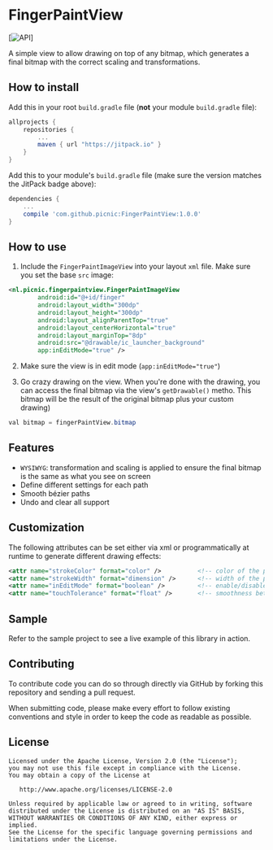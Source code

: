 # FingerPaintView
[![API](https://img.shields.io/badge/API-21%2B-brightgreen.svg?style=flat)]

A simple view to allow drawing on top of any bitmap, which generates a final bitmap with the correct scaling and transformations.   

## How to install

Add this in your root `build.gradle` file (**not** your module `build.gradle` file):

```gradle
allprojects {
	repositories {
		...
		maven { url "https://jitpack.io" }
	}
}
```

Add this to your module's `build.gradle` file (make sure the version matches the JitPack badge above):

```gradle
dependencies {
	...
	compile 'com.github.picnic:FingerPaintView:1.0.0'
}
```

## How to use

1. Include the `FingerPaintImageView` into your layout `xml` file. Make sure you set the base `src` image:

```xml
<nl.picnic.fingerpaintview.FingerPaintImageView
        android:id="@+id/finger"
        android:layout_width="300dp"
        android:layout_height="300dp"
        android:layout_alignParentTop="true"
        android:layout_centerHorizontal="true"
        android:layout_marginTop="8dp"
        android:src="@drawable/ic_launcher_background"
        app:inEditMode="true" />
```

2. Make sure the view is in edit mode (`app:inEditMode="true"`)

3. Go crazy drawing on the view. When you're done with the drawing, you can access the final bitmap
via the view's `getDrawable()` metho. This bitmap will be the result of the original bitmap plus your custom drawing) 
```java
val bitmap = fingerPaintView.bitmap
```

## Features
* `WYSIWYG`: transformation and scaling is applied to ensure the final bitmap is the same as what you see on screen
* Define different settings for each path
* Smooth bézier paths
* Undo and clear all support

## Customization
The following attributes can be set either via xml or programmatically at runtime to generate different drawing effects:

```xml
<attr name="strokeColor" format="color" />          <!-- color of the path -->
<attr name="strokeWidth" format="dimension" />      <!-- width of the path -->
<attr name="inEditMode" format="boolean" />         <!-- enable/disable drawing on the view -->
<attr name="touchTolerance" format="float" />       <!-- smoothness between paths -->
```

## Sample
Refer to the sample project to see a live example of this library in action.

## Contributing
To contribute code you can do so through directly via GitHub by forking this repository and sending a pull request.

When submitting code, please make every effort to follow existing conventions and style in order to keep the code as readable as possible.

## License

    Licensed under the Apache License, Version 2.0 (the "License");
    you may not use this file except in compliance with the License.
    You may obtain a copy of the License at

       http://www.apache.org/licenses/LICENSE-2.0

    Unless required by applicable law or agreed to in writing, software
    distributed under the License is distributed on an "AS IS" BASIS,
    WITHOUT WARRANTIES OR CONDITIONS OF ANY KIND, either express or implied.
    See the License for the specific language governing permissions and
    limitations under the License.